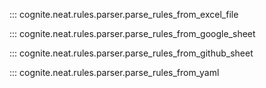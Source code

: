 ::: cognite.neat.rules.parser.parse_rules_from_excel_file

::: cognite.neat.rules.parser.parse_rules_from_google_sheet

::: cognite.neat.rules.parser.parse_rules_from_github_sheet

::: cognite.neat.rules.parser.parse_rules_from_yaml
